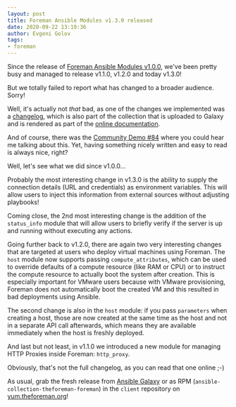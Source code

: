 ```yaml
---
layout: post
title: Foreman Ansible Modules v1.3.0 released
date: 2020-09-22 13:19:36
author: Evgeni Golov
tags:
- foreman
---
```


Since the release of [Foreman Ansible Modules v1.0.0](/2020/06/foreman-ansible-modules-v100-released.html), we've been pretty busy and managed to release v1.1.0, v1.2.0 and today v1.3.0!

<!--more-->

But we totally failed to report what has changed to a broader audience. Sorry!

Well, it's actually not *that* bad, as one of the changes we implemented was a [changelog](https://github.com/theforeman/foreman-ansible-modules/blob/develop/CHANGELOG.rst), which is also part of the collection that is uploaded to Galaxy and is rendered as part of the [online documentation](https://theforeman.org/plugins/foreman-ansible-modules/).

And of course, there was the [Community Demo #84](https://youtu.be/8349tS5WAzU?t=2217) where you could hear me talking about this. Yet, having something nicely written and easy to read is always nice, right?

Well, let's see what we did since v1.0.0…

Probably the most interesting change in v1.3.0 is the ability to supply the connection details (URL and credentials) as environment variables. This will allow users to inject this information from external sources without adjusting playbooks!

Coming close, the 2nd most interesting change is the addition of the `status_info` module that will allow users to briefly verify if the server is up and running without executing any actions.

Going further back to v1.2.0, there are again two very interesting changes that are targeted at users who deploy virtual machines using Foreman. The `host` module now supports passing `compute_attributes`, which can be used to override defaults of a compute resource (like RAM or CPU) or to instruct the compute resource to actually boot the system after creation. This is especially important for VMware users because with VMware provisioning, Foreman does not automatically boot the created VM and this resulted in bad deployments using Ansible.

The second change is also in the `host` module: if you pass `parameters` when creating a host, those are now created at the same time as the host and not in a separate API call afterwards, which means they are available immediately when the host is freshly deployed.

And last but not least, in v1.1.0 we introduced a new module for managing HTTP Proxies inside Foreman: `http_proxy`.

Obviously, that's not the full changelog, as you can read that one online ;-)

As usual, grab the fresh release from [Ansible Galaxy](https://galaxy.ansible.com/theforeman/foreman) or as RPM (`ansible-collection-theforeman-foreman`) in the `client` repository on [yum.theforeman.org](https://yum.theforeman.org)!
